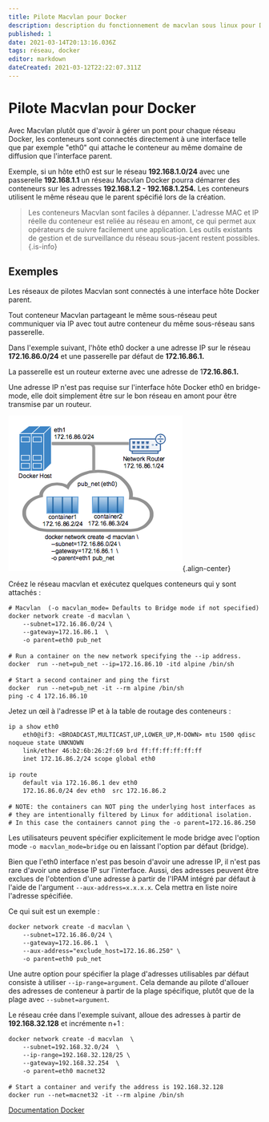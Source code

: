```yaml
---
title: Pilote Macvlan pour Docker
description: description du fonctionnement de macvlan sous linux pour Docker
published: 1
date: 2021-03-14T20:13:16.036Z
tags: réseau, docker
editor: markdown
dateCreated: 2021-03-12T22:22:07.311Z
---
```


# Pilote Macvlan pour Docker

Avec Macvlan plutôt que d'avoir à gérer un pont pour chaque réseau Docker, les conteneurs sont connectés directement à une interface telle que par exemple "eth0" qui attache le conteneur au même domaine de diffusion que l'interface parent. 

Exemple, si un hôte eth0 est sur le réseau **192.168.1.0/24** avec une passerelle **192.168.1.1** un réseau Macvlan Docker pourra démarrer des conteneurs sur les adresses **192.168.1.2 - 192.168.1.254.** Les conteneurs utilisent le même réseau que le parent spécifié lors de la création.

> Les conteneurs Macvlan sont faciles à dépanner. L'adresse MAC et IP réelle du conteneur est reliée au réseau en amont, ce qui permet aux opérateurs de suivre facilement une application. Les outils existants de gestion et de surveillance du réseau sous-jacent restent possibles.
{.is-info}


## Exemples


Les réseaux de pilotes Macvlan sont connectés à une interface hôte Docker parent. 

Tout conteneur Macvlan partageant le même sous-réseau peut communiquer via IP avec tout autre conteneur du même sous-réseau sans passerelle.


Dans l'exemple suivant, l'hôte eth0 docker a une adresse IP sur le réseau **172.16.86.0/24** et une passerelle par défaut de **172.16.86.1.**

La passerelle est un routeur externe avec une adresse de 1**72.16.86.1.**

Une adresse IP n'est pas requise sur l'interface hôte Docker eth0 en bridge-mode, elle doit simplement être sur le bon réseau en amont pour être transmise par un routeur.

![macvlan_bridge_simple[1].png](/macvlan_bridge_simple[1].png){.align-center}


Créez le réseau macvlan et exécutez quelques conteneurs qui y sont attachés :

```
# Macvlan  (-o macvlan_mode= Defaults to Bridge mode if not specified)
docker network create -d macvlan \
    --subnet=172.16.86.0/24 \
    --gateway=172.16.86.1  \
    -o parent=eth0 pub_net

# Run a container on the new network specifying the --ip address.
docker  run --net=pub_net --ip=172.16.86.10 -itd alpine /bin/sh

# Start a second container and ping the first
docker  run --net=pub_net -it --rm alpine /bin/sh
ping -c 4 172.16.86.10
```

Jetez un œil à l'adresse IP et à la table de routage des conteneurs :

```
ip a show eth0
    eth0@if3: <BROADCAST,MULTICAST,UP,LOWER_UP,M-DOWN> mtu 1500 qdisc noqueue state UNKNOWN
    link/ether 46:b2:6b:26:2f:69 brd ff:ff:ff:ff:ff:ff
    inet 172.16.86.2/24 scope global eth0

ip route
    default via 172.16.86.1 dev eth0
    172.16.86.0/24 dev eth0  src 172.16.86.2

# NOTE: the containers can NOT ping the underlying host interfaces as
# they are intentionally filtered by Linux for additional isolation.
# In this case the containers cannot ping the -o parent=172.16.86.250
```

Les utilisateurs peuvent spécifier explicitement le mode bridge avec l'option mode `-o macvlan_mode=bridge` ou en laissant l'option par défaut (bridge).

Bien que l'eth0 interface n'est pas besoin d'avoir une adresse IP, il n'est pas rare d'avoir une adresse IP sur l'interface. Aussi, des adresses peuvent être exclues de l'obtention d'une adresse à partir de l'IPAM intégré par défaut à l'aide de l'argument `--aux-address=x.x.x.x`. Cela mettra en liste noire l'adresse spécifiée.

Ce qui suit est un exemple :

```
docker network create -d macvlan \
    --subnet=172.16.86.0/24 \
    --gateway=172.16.86.1  \
    --aux-address="exclude_host=172.16.86.250" \
    -o parent=eth0 pub_net
```

Une autre option pour spécifier la plage d'adresses utilisables par défaut consiste à utiliser `--ip-range=argument`. Cela demande au pilote d'allouer des adresses de conteneur à partir de la plage spécifique, plutôt que de la plage avec `--subnet=argument`.

Le réseau crée dans l'exemple suivant, alloue des adresses à partir de **192.168.32.128** et incrémente n+1 :

```
docker network create -d macvlan  \
    --subnet=192.168.32.0/24  \
    --ip-range=192.168.32.128/25 \
    --gateway=192.168.32.254  \
    -o parent=eth0 macnet32

# Start a container and verify the address is 192.168.32.128
docker run --net=macnet32 -it --rm alpine /bin/sh
```

[Documentation Docker](https://docs.docker.com/network/bridge/)
